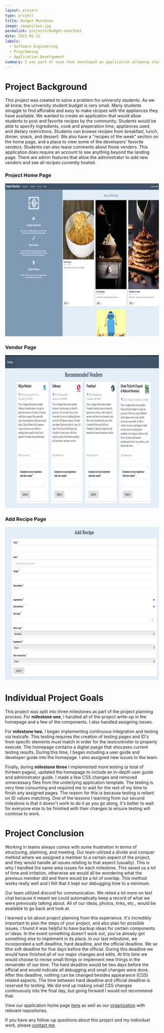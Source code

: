 ```yaml
---
layout: project
type: project
title: Budget Munchies
image: images/avo.jpg
permalink: projects/budget-munchies
date: 2021-05-11
labels:
  - Software Engineering
  - Programming
  - Application Development
summary: I was part of team that developed an application allowing students to share budget-friendly recipe ideas. 
---
```

# Project Background
This project was created to solve a problem fro university students. As we all know, the university student budget is very small. Many students
struggle to find afforable and easy to make recipes with the appliances they have available. We wanted to create an application that would allow students to post and favorite
recipes by the community. Students would be able to specify ingredients, cook and preperation time, appliances used, and dietary restrictions. 
Students can browse recipes from breakfast, lunch, dinner, snack, and dessert. 
We also have a "recipes of the week" section on the home page, and a place to view some of the developers' favorite vendors. Students can also leave comments about those vendors.
This application does require an account to see anything beyond the landing page. There are admin features that allow the administrator to add new vendors and see all recipes currently hosted. 

### Project Home Page
<div style="text-align:center"><img src="/images/signedinlanding.png" alt="HTML5 Icon" width="900" height="500"></div>

### Vendor Page
<div style="text-align:center"><img src="/images/vendors.png" alt="HTML5 Icon" width="900" height="500"></div>

### Add Recipe Page

<div style="text-align:center"><img src="/images/addrecipe.png" alt="HTML5 Icon" width="900" height="500"></div>

# Individual Project Goals
This project was split into three milestones as part of the project planning process. For **milestone one**, I handled all of the project write-up in the homepage and a few of the components. I also handled assigning issues. 

For **milestone two**, I began implementing continuous integration and testing via testcafe. This testing requires the creation of testing pages and ID's from specifc elements
must match in order for the testcontroller to properly execute. The homepage contains a digital pasge that shocases current testing results. During this time, I began including a user guide and developer guide into the homepage. I also assigned
new issues to the team. 

Finally, during **milestone three** I implemented more testing (a total of thirteen pages), updated the homepage to include an in-depth user guide and administrator 
guide. I made a few CSS changes and removed unnecessary files from the underlying applicaiton template. The testing is very time consuming and required me to wait for the rest of my time to finish any assigned pages. The reason for this is because testing is reliant on
ID values matching. One of the lessons I learning from our second milestone is that it doesn't work to do it as you go along, it's better to wait for everyone else to be finished
with their changes to ensure testing will continue to work. 

# Project Conclusion
Working in teams always comes with some frustration in terms of structuring, planning, and meeting. Our team utilized a divide and conquer method where we assigned a member to
a certain aspect of the project, and they would handle all issues relating to that aspect (usually). This is why I handled the same area issues for each milestone. This saved us a lot of time 
and irritation, otherwise we would all be wondering what the previous member did and there would be a lot of overlap. This method works really well and I felt that it kept our debugging time
to a minimum. 

Our team utilized discord for communication. We relied a lot more on text chat because it meant we could automatically keep a record of what we were previously talking about. 
All of our ideas, photos, links, etc., would be available to go back and look at. 

I learned a lot about project planning from this experience. It's incredibly important to plan the steps of your project, and also plan for possible issues. I found it was helpful
to have backup ideas for certain components or ideas. In the event something doesn't work out, you've already got something else to implement in its place. 
In our last milestone, we incorporated a soft deadline, hard deadline, and the official deadline. We se tthe soft deadline for five days before the official. During this deadline we 
would have finished all of our major changes and edits. At this time we would choose to revise small things or implement new things in the remainder of our time. 
The hard deadline would be two days before the official and would indicate all debugging and small changes were done. After this deadline, nothing can be changed besides appearance (CSS) related aspects. The time
between hard deadline and official deadline is reserved for testing. We did end up making small CSS changes continuously into the final day, but going forward I would not recommend that. 

View our application home page [here](https://budget-munchies.github.io) as well as our [organization](https://github.com/budget-munchies) with relevant repositories.

If you have any follow-up questions about this project and my individual work, please [contact me](mailto:nkimoto@hawaii.edu).
